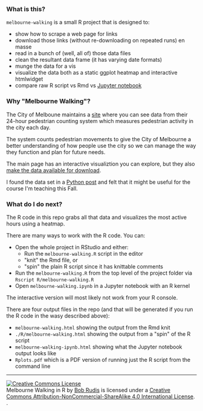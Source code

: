 ### What is this?

`melbourne-walking` is a small R project that is designed to:

-   show how to scrape a web page for links
-   download those links (without re-downloading on repeated runs) en masse
-   read in a bunch of (well, all of) those data files
-   clean the resultant data frame (it has varying date formats)
-   munge the data for a vis
-   visualize the data both as a static ggplot heatmap and interactive htmlwidget
-   compare raw R script vs Rmd vs [Jupyter notebook](https://jupyter.org/)

### Why "Melbourne Walking"?

The City of Melboune maintains a [site](http://www.pedestrian.melbourne.vic.gov.au/) where you can see data from their 24-hour pedestrian counting system which measures pedestrian activity in the city each day.

The system counts pedestrian movements to give the City of Melbourne a better understanding of how people use the city so we can manage the way they function and plan for future needs.

The main page has an interactive visualiztion you can explore, but they also [make the data available for download](http://www.pedestrian.melbourne.vic.gov.au/datadownload.html).

I found the data set in a [Python post](http://myownhat.blogspot.com/2015/07/quick-example-heat-map-of-pedestrian.html) and felt that it might be useful for the course I'm teaching this Fall.

### What do I do next?

The R code in this repo grabs all that data and visualizes the most active hours using a heatmap.

There are many ways to work with the R code. You can:

-   Open the whole project in RStudio and either:
    -   Run the `melbourne-walking.R` script in the editor
    -   "knit" the Rmd file, or
    -   "spin" the plain R script since it has knittable comments
-   Run the `melbourne-walking.R` from the top level of the project folder via `Rscript R/melbourne-walking.R`
-   Open `melbourne-walking.ipynb` in a Jupyter notebook with an R kernel

The interactive version will most likely not work from your R console.

There are four output files in the repo (and that will be generated if you run the R code in the wasy described above):

-   `melbourne-walking.html` showing the output from the Rmd knit
-   `./R/melbourne-walking.html` showing the output from a "spin" of the R script
-   `melbourne-walking-ipynb.html` showing what the Jupyter notebook output looks like
-   `Rplots.pdf` which is a PDF version of running just the R script from the command line

------------------------------------------------------------------------

<a rel="license" href="http://creativecommons.org/licenses/by-nc-sa/4.0/"><img alt="Creative Commons License" style="border-width:0" src="https://i.creativecommons.org/l/by-nc-sa/4.0/88x31.png" /></a><br /><span xmlns:dct="http://purl.org/dc/terms/" property="dct:title">Melbourne Walking in R</span> by <a xmlns:cc="http://creativecommons.org/ns#" href="https://github.com/hrbrmstr/melbourne-walking" property="cc:attributionName" rel="cc:attributionURL">Bob Rudis</a> is licensed under a <a rel="license" href="http://creativecommons.org/licenses/by-nc-sa/4.0/">Creative Commons Attribution-NonCommercial-ShareAlike 4.0 International License</a>.<br />.
